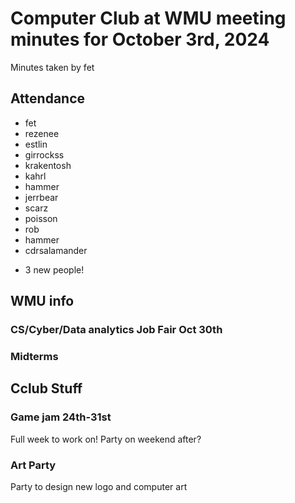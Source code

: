 # Computer Club at WMU meeting minutes for October 3rd, 2024
Minutes taken by fet



## Attendance
* fet
* rezenee
* estlin
* girrockss
* krakentosh
* kahrl
* hammer
* jerrbear
* scarz
* poisson
* rob
* hammer
* cdrsalamander
+ 3 new people!


## WMU info
### CS/Cyber/Data analytics Job Fair Oct 30th
### Midterms


## Cclub Stuff

### Game jam 24th-31st
Full week to work on! 
Party on weekend after? 

### Art Party
Party to design new logo and computer art
